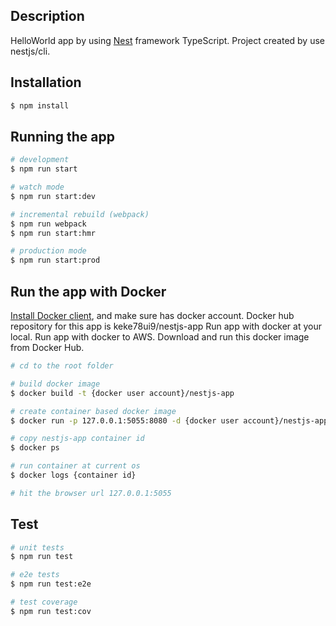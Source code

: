 ## Description
HelloWorld app by using [Nest](https://github.com/nestjs/nest) framework TypeScript. Project created by use nestjs/cli.

## Installation

```bash
$ npm install
```

## Running the app

```bash
# development
$ npm run start

# watch mode
$ npm run start:dev

# incremental rebuild (webpack)
$ npm run webpack
$ npm run start:hmr

# production mode
$ npm run start:prod
```

## Run the app with Docker
[Install Docker client](https://www.docker.com/get-started), and make sure has docker account. Docker hub repository for this app is keke78ui9/nestjs-app
Run app with docker at your local.
Run app with docker to AWS.
Download and run this docker image from Docker Hub.

```bash
# cd to the root folder

# build docker image
$ docker build -t {docker user account}/nestjs-app

# create container based docker image
$ docker run -p 127.0.0.1:5055:8080 -d {docker user account}/nestjs-app

# copy nestjs-app container id
$ docker ps

# run container at current os
$ docker logs {container id}

# hit the browser url 127.0.0.1:5055
```


## Test

```bash
# unit tests
$ npm run test

# e2e tests
$ npm run test:e2e

# test coverage
$ npm run test:cov
```

